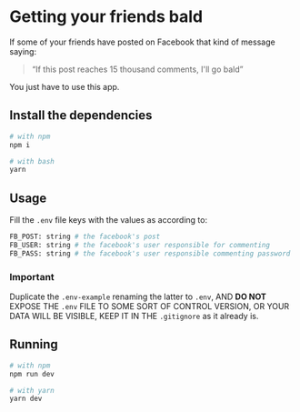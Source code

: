 # Getting your friends bald

If some of your friends have posted on Facebook that kind of message saying:

<blockquote>
  <q>If this post reaches 15 thousand comments, I'll go bald</q>
</blockquote>

You just have to use this app.

## Install the dependencies

```bash
# with npm
npm i

# with bash
yarn
```

## Usage

Fill the `.env` file keys with the values as according to:

```bash
FB_POST: string # the facebook's post
FB_USER: string # the facebook's user responsible for commenting
FB_PASS: string # the facebook's user responsible commenting password
```

### Important

Duplicate the `.env-example` renaming the latter to `.env`, AND **DO NOT** EXPOSE THE `.env` FILE TO SOME SORT OF CONTROL VERSION, OR YOUR DATA WILL BE VISIBLE, KEEP IT IN THE `.gitignore` as it already is.

## Running

```bash
# with npm
npm run dev

# with yarn
yarn dev
```
